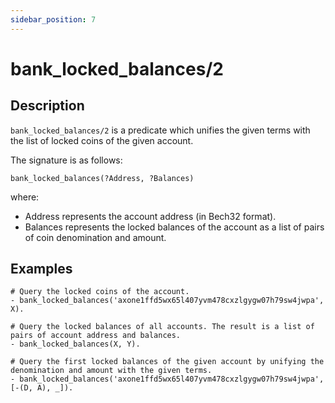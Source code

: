 ```yaml
---
sidebar_position: 7
---
```

[//]: # (This file is auto-generated. Please do not modify it yourself.)

# bank_locked_balances/2

## Description

`bank_locked_balances/2` is a predicate which unifies the given terms with the list of locked coins of the given account.

The signature is as follows:

```text
bank_locked_balances(?Address, ?Balances)
```

where:

- Address represents the account address \(in Bech32 format\).
- Balances represents the locked balances of the account as a list of pairs of coin denomination and amount.

## Examples

```text
# Query the locked coins of the account.
- bank_locked_balances('axone1ffd5wx65l407yvm478cxzlgygw07h79sw4jwpa', X).

# Query the locked balances of all accounts. The result is a list of pairs of account address and balances.
- bank_locked_balances(X, Y).

# Query the first locked balances of the given account by unifying the denomination and amount with the given terms.
- bank_locked_balances('axone1ffd5wx65l407yvm478cxzlgygw07h79sw4jwpa', [-(D, A), _]).
```
